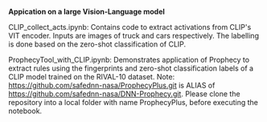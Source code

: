 **Appication on a large Vision-Language model**

CLIP_collect_acts.ipynb: Contains code to extract activations from CLIP's VIT encoder. Inputs are images of truck and cars respectively. The labelling is done based on the zero-shot classification of CLIP.

ProphecyTool_with_CLIP.ipynb: Demonstrates application of Prophecy to extract rules using the fingerprints and zero-shot classification labels of a CLIP model trained on the RIVAL-10 dataset. 
Note: https://github.com/safednn-nasa/ProphecyPlus.git is ALIAS of https://github.com/safednn-nasa/DNN-Prophecy.git. Please clone the repository into a local folder with name ProphecyPlus, before executing the notebook.
